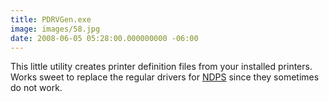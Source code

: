 ```yaml
---
title: PDRVGen.exe
image: images/58.jpg
date: 2008-06-05 05:28:00.000000000 -06:00
---
```

This little utility creates printer definition files from your installed printers.  Works sweet to replace the regular drivers for <a href="http://www.google.com/search?q=pdrvgen.exe">NDPS</a> since they sometimes do not work.
